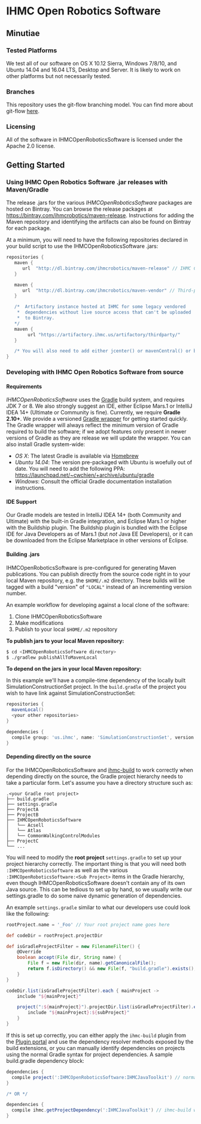 # IHMC Open Robotics Software

## Minutiae

### Tested Platforms
We test all of our software on OS X 10.12 Sierra, Windows 7/8/10, and Ubuntu 14.04 and 16.04 LTS, Desktop and Server. It is likely to work on other platforms but not necessarily tested.

### Branches
This repository uses the git-flow branching model. You can find more about git-flow [here](https://www.atlassian.com/git/tutorials/comparing-workflows/feature-branch-workflow).

### Licensing
All of the software in IHMCOpenRoboticsSoftware is licensed under the Apache 2.0 license.

## Getting Started

### Using IHMC Open Robotics Software .jar releases with Maven/Gradle
The release .jars for the various *IHMCOpenRoboticsSoftware* packages are hosted on Bintray. You can browse the release packages at https://bintray.com/ihmcrobotics/maven-release. Instructions for adding the Maven repository and identifying the artifacts can also be found on Bintray for each package.

At a minimum, you will need to have the following repositories declared in your build script to use the IHMCOpenRoboticsSoftware .jars:

```gradle
repositories {
   maven {
      url  "http://dl.bintray.com/ihmcrobotics/maven-release" // IHMC Code releases
   }

   maven {
      url  "http://dl.bintray.com/ihmcrobotics/maven-vendor" // Third-party libraries that we have vendored for various reasons
   }

   /*  Artifactory instance hosted at IHMC for some legacy vendored
    *  dependencies without live source access that can't be uploaded
    *  to Bintray.
   */
   maven {
   		url "https://artifactory.ihmc.us/artifactory/thirdparty/"
   }

   /* You will also need to add either jcenter() or mavenCentral() or both, depending on your preference */
}
```

### Developing with IHMC Open Robotics Software from source

#### Requirements
*IHMCOpenRoboticsSoftware* uses the [Gradle](https://gradle.org) build system, and requires JDK 7 or 8. We also strongly suggest an IDE, either Eclipse Mars.1 or IntelliJ IDEA 14+ (Ultimate or Community is fine). Currently, we require **Gradle 2.10+**. We provide a versioned [Gradle wrapper](https://docs.gradle.org/current/userguide/gradle_wrapper.html) for getting started quickly. The Gradle wrapper will always reflect the minimum version of Gradle required to build the software; if we adopt features only present in newer versions of Gradle as they are release we will update the wrapper. You can also install Gradle system-wide:

* *OS X*: The latest Gradle is available via [Homebrew](https://github.com/homebrew/homebrew)
* *Ubuntu 14.04*: The version pre-packaged with Ubuntu is woefully out of date. You will need to add the following PPA: https://launchpad.net/~cwchien/+archive/ubuntu/gradle
* *Windows*: Consult the official Gradle documentation installation instructions.

#### IDE Support
Our Gradle models are tested in IntelliJ IDEA 14+ (both Community and Ultimate) with the built-in Gradle integration, and Eclipse Mars.1 or higher with the Buildship plugin. The Buildship plugin is bundled with the Eclipse IDE for Java Developers as of Mars.1 (but *not* Java EE Developers), or it can be downloaded from the Eclipse Marketplace in other versions of Eclipse.

#### Building .jars
IHMCOpenRoboticsSoftware is pre-configured for generating Maven publications. You can publish directly from the source code right in to your local Maven repository, e.g. the `$HOME/.m2` directory. These builds will be tagged with a build "version" of `"LOCAL"` instead of an incrementing version number.

An example workflow for developing against a local clone of the software:

1. Clone IHMCOpenRoboticsSoftware
2. Make modifications
3. Publish to your local `$HOME/.m2` repository

**To publish jars to your local Maven repository:**  
```bash
$ cd <IHMCOpenRoboticsSoftware directory>
$ ./gradlew publishAllToMavenLocal
```

**To depend on the jars in your local Maven repository:**

In this example we'll have a compile-time dependency of the locally built SimulationConstructionSet project. In the `build.gradle` of the project you wish to have link against SimulationConstructionSet:

```gradle
repositories {
  mavenLocal()
  <your other repositories>
}

dependencies {
  compile group: 'us.ihmc', name: 'SimulationConstructionSet', version: 'LOCAL', changing: true
}
```  

#### Depending directly on the source
For the IHMCOpenRoboticsSoftware and [ihmc-build](https://github.com/ihmcrobotics/ihmc-build) to work correctly when depending directly on the source, the Gradle project hierarchy needs to take a particular form. Let's assume you have a directory structure such as:

```
.<your Gradle root project>
├── build.gradle
├── settings.gradle
├── ProjectA
├── ProjectB
├── IHMCOpenRoboticsSoftware
│   └── Acsell
│   └── Atlas
│   └── CommonWalkingControlModules
├── ProjectC
└── ...
```

You will need to modify the **root project** `settings.gradle` to set up your project hierarchy correctly. The important thing is that you will need both `:IHMCOpenRoboticsSoftware` as well as the various `:IHMCOpenRoboticsSoftware:<Sub Project>` items in the Gradle hierarchy, even though IHMCOpenRoboticsSoftware doesn't contain any of its own Java source. This can be tedious to set up by hand, so we usually write our settings.gradle to do some naive dynamic generation of dependencies.

An example `settings.gradle` similar to what our developers use could look like the following:

```gradle
rootProject.name = '_Foo' // Your root project name goes here

def codeDir = rootProject.projectDir

def isGradleProjectFilter = new FilenameFilter() {
    @Override
    boolean accept(File dir, String name) {
        File f = new File(dir, name).getCanonicalFile();
        return f.isDirectory() && new File(f, "build.gradle").exists();
    }
}

codeDir.list(isGradleProjectFilter).each { mainProject ->
    include "${mainProject}"

    project(":${mainProject}").projectDir.list(isGradleProjectFilter).each { subProject ->
        include "${mainProject}:${subProject}"
    }
}
```

If this is set up correctly, you can either apply the `ihmc-build` plugin from the [Plugin portal](https://plugins.gradle.org/plugin/us.ihmc.gradle.ihmc-build) and use the dependency resolver methods exposed by the build extensions, or you can manually identify dependencies on projects using the normal Gradle syntax for project dependencies. A sample build.gradle dependency block:

```gradle
dependencies {
  compile project(':IHMCOpenRoboticsSoftware:IHMCJavaToolkit') // normal Gradle way of doing things
}

/* OR */

dependencies {
  compile ihmc.getProjectDependency(':IHMCJavaToolkit') // ihmc-build way of doing things
}
```
